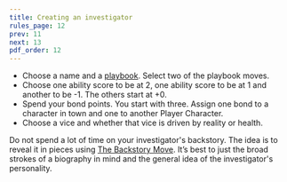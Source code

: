 ```yaml
---
title: Creating an investigator
rules_page: 12
prev: 11
next: 13
pdf_order: 12
---
```


- Choose a name and a [playbook](/playbooks). Select two of the playbook moves.
- Choose one ability score to be at 2, one ability score to be at 1 and another to be -1. The others start at +0.
- Spend your bond points. You start with three. Assign one bond to a character in town and one to another Player Character.
- Choose a vice and whether that vice is driven by reality or health.

Do not spend a lot of time on your investigator's backstory. The idea is to reveal it in pieces using [The Backstory Move](/downtime-moves).
It’s best to just the broad strokes of a biography in mind and the general idea of the investigator's personality.
